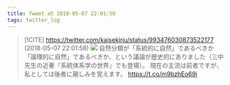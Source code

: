 ```yaml
---
title: Tweet at 2018-05-07 22:01:58
tags: twitter_log
---
```


> [!CITE] https://twitter.com/kaisekiriu/status/993476030873522177 (2018-05-07 22:01:58)
> ![](https://twitter.com/kaisekiriu/status/993476030873522177)
> 自然分類が「系統的に自然」であるべきか「論理的に自然」であるべきか、という議論が歴史的にありました（三中先生の近著『系統体系学の世界』でも登場）。
> 現在の主流は前者ですが、私としては後者に親しみを覚えます。 https://t.co/m9bzhEo69j
